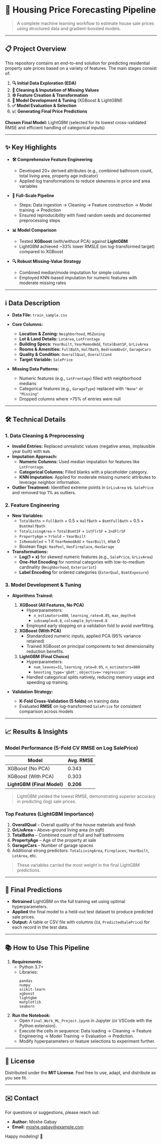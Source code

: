 # 🏡 Housing Price Forecasting Pipeline

> A complete machine learning workflow to estimate house sale prices using structured data and gradient-boosted models.

---

## 📋 Project Overview

This repository contains an end-to-end solution for predicting residential property sale prices based on a variety of features. The main stages consist of:

1. **🔍 Initial Data Exploration (EDA)**  
2. **🧹 Cleaning & Imputation of Missing Values**  
3. **⚙️ Feature Creation & Transformation**  
4. **🌲 Model Development & Tuning** (XGBoost & LightGBM)  
5. **✅ Model Evaluation & Selection**  
6. **📈 Generating Final Price Predictions**

**Chosen Final Model:**  LightGBM (selected for its lowest cross-validated RMSE and efficient handling of categorical inputs)

---

## ✨ Key Highlights

- **🛠️ Comprehensive Feature Engineering**  
  - Developed 20+ derived attributes (e.g., combined bathroom count, total living area, property age indicator)  
  - Applied log transformations to reduce skewness in price and area variables  

- **🔄 Full-Scale Pipeline**  
  - Steps: Data ingestion → Cleaning → Feature construction → Model training → Prediction  
  - Ensured reproducibility with fixed random seeds and documented preprocessing steps  

- **📊 Model Comparison**  
  - Tested **XGBoost** (with/without PCA) against **LightGBM**  
  - LightGBM achieved ~33% lower RMSLE (on log-transformed target) compared to XGBoost  

- **🔍 Robust Missing-Value Strategy**  
  - Combined median/mode imputation for simple columns  
  - Employed KNN-based imputation for numeric features with moderate missing rates  

---

## ℹ️ Data Description

- **Data File:** `train_sample.csv`  
- **Core Columns:**  
  - **Location & Zoning:** `Neighborhood`, `MSZoning`  
  - **Lot & Land Details:** `LotArea`, `LotFrontage`  
  - **Building Specs:** `YearBuilt`, `YearRemodAdd`, `TotalBsmtSF`, `GrLivArea`  
  - **Rooms & Amenities:** `FullBath`, `HalfBath`, `BedroomAbvGr`, `GarageCars`  
  - **Quality & Condition:** `OverallQual`, `OverallCond`  
  - **Target Variable:** `SalePrice`  

- **Missing Data Patterns:**  
  - Numeric features (e.g., `LotFrontage`) filled with neighborhood medians  
  - Categorical features (e.g., `GarageType`) replaced with `"None"` or `"Missing"`  
  - Dropped columns where >75% of entries were null  

---

## 🛠️ Technical Details

### 1. Data Cleaning & Preprocessing
- **Invalid Entries:** Replaced unrealistic values (negative areas, implausible year built) with `NaN`.  
- **Imputation Approach:**  
  - **Numeric Columns:** Used median imputation for features like `LotFrontage`.  
  - **Categorical Columns:** Filled blanks with a placeholder category.  
  - **KNN Imputation:** Applied for moderate missing numeric attributes to leverage neighbor information.  
- **Outlier Treatment:** Identified extreme points in `GrLivArea` vs. `SalePrice` and removed top 1% as outliers.  

### 2. Feature Engineering
- **New Variables:**  
  - `TotalBaths` = `FullBath` + 0.5 × `HalfBath` + `BsmtFullBath` + 0.5 × `BsmtHalfBath`  
  - `TotalLivingArea` = `TotalBsmtSF` + `1stFlrSF` + `2ndFlrSF`  
  - `PropertyAge` = `YrSold` − `YearBuilt`  
  - `IsRemodeled` = 1 if `YearRemodAdd` > `YearBuilt`, else 0  
  - Boolean flags: `HasPool`, `HasFireplace`, `HasGarage`  
- **Transformations:**  
  - **Log(1 + x)** for skewed numeric features (e.g., `SalePrice`, `GrLivArea`)  
  - **One-Hot Encoding** for nominal categories with low-to-medium cardinality (`Neighborhood`, `Exterior1st`)  
  - **Label Encoding** for ordered categories (`ExterQual`, `BsmtExposure`)  

### 3. Model Development & Tuning
- **Algorithms Trained:**  
  1. **XGBoost (All Features, No PCA)**  
     - Hyperparameters:  
       - `n_estimators=800`, `learning_rate=0.05`, `max_depth=6`  
       - `subsample=0.8`, `colsample_bytree=0.8`  
     - Employed early stopping on a validation fold to avoid overfitting.  
  2. **XGBoost (With PCA)**  
     - Standardized numeric inputs, applied PCA (95% variance retained)  
     - Trained XGBoost on principal components to test dimensionality reduction benefits.  
  3. **LightGBM (Final Choice)**  
     - Hyperparameters:  
       - `num_leaves=31`, `learning_rate=0.05`, `n_estimators=800`  
       - `boosting_type='gbdt'`, `objective='regression'`  
     - Handled categorical splits natively, reducing memory usage and speeding up training.  

- **Validation Strategy:**  
  - **K-Fold Cross-Validation (5 folds)** on training data  
  - Evaluated **RMSE** on log-transformed `SalePrice` for consistent comparison across models  

---

## 📈 Results & Insights

### Model Performance (5-Fold CV RMSE on Log SalePrice)
| Model                        | Avg. RMSE  |
|------------------------------|------------|
| XGBoost (No PCA)             | 0.343      |
| XGBoost (With PCA)           | 0.303      |
| **LightGBM (Final Model)**   | **0.206**  |

> LightGBM yielded the lowest RMSE, demonstrating superior accuracy in predicting (log) sale prices.

### Top Features (LightGBM Importance)
1. **OverallQual** – Overall quality of the house materials and finish  
2. **GrLivArea** – Above-ground living area (in sqft)  
3. **TotalBaths** – Combined count of full and half bathrooms  
4. **PropertyAge** – Age of the property at sale  
5. **GarageCars** – Number of garage spaces  
6. Additional strong predictors: `TotalLivingArea`, `Fireplaces`, `YearBuilt`, `LotArea`, etc.

> These variables carried the most weight in the final LightGBM predictions.

---

## 🚀 Final Predictions

- **Retrained** LightGBM on the full training set using optimal hyperparameters.  
- **Applied** the final model to a held-out test dataset to produce predicted sale prices.  
- **Output:** A table or CSV file with columns (`Id`, `PredictedSalePrice`) for each record in the test data.

---

## 📚 How to Use This Pipeline

1. **Requirements:**  
   - Python 3.7+  
   - Libraries:  
     ```
     pandas
     numpy
     scikit-learn
     xgboost
     lightgbm
     matplotlib
     seaborn
     ```
2. **Run the Notebook:**  
   - Open `Final_Work_ML_Project.ipynb` in Jupyter (or VSCode with the Python extension).  
   - Execute the cells in sequence: Data loading → Cleaning → Feature Engineering → Model Training → Evaluation → Prediction.  
   - Modify hyperparameters or feature selections to experiment further.

---

## 📝 License

Distributed under the **MIT License**. Feel free to use, adapt, and distribute as you see fit.

---

## ✉️ Contact

For questions or suggestions, please reach out:

- **Author:** Moshe Gabay  
- **Email:** moshe.gabay@example.com  

Happy modeling! 🚀  
